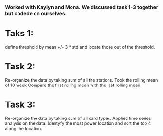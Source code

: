 ### Worked with Kaylyn and Mona. We discussed task 1-3 together but codede on ourselves.
 
# Taks 1:
define threshold by mean +/- 3 * std and locate those out of the threshold.

# Task 2:
Re-organize the data by taking sum of all the stations.
Took the rolling mean of 10 week
Compare the first rolling mean with the last rolling mean.

# Task 3:
Re-organize the data by taking sum of all card types.
Applied time series analysis on the data.
Identyfy the most power location and sort the top 4 along the location.
